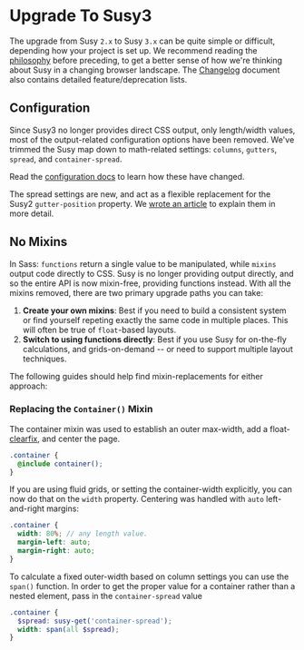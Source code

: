 # Upgrade To Susy3


The upgrade from Susy `2.x` to Susy `3.x`
can be quite simple or difficult,
depending how your project is set up.
We recommend reading the [philosophy](./PHILOSOPHY.md)
before preceding,
to get a better sense of how we're thinking about Susy
in a changing browser landscape.
The [Changelog](./CHANGELOG.md) document
also contains detailed feature/deprecation lists.


## Configuration

Since Susy3 no longer provides direct CSS output,
only length/width values,
most of the output-related configuration options
have been removed.
We've trimmed the Susy map down to math-related settings:
`columns`, `gutters`, `spread`, and `container-spread`.

Read the [configuration docs][config] to learn how these have changed.

The spread settings are new,
and act as a flexible replacement
for the Susy2 `gutter-position` property.
We [wrote an article][spread] to explain them in more detail.

[config]: config.html
[spread]: http://oddbird.net/2017/06/13/susy-spread/


## No Mixins

In Sass:
`functions` return a single value to be manipulated,
while `mixins` output code directly to CSS.
Susy is no longer providing output directly,
and so the entire API is now mixin-free,
providing functions instead.
With all the mixins removed,
there are two primary upgrade paths you can take:

1. **Create your own mixins**:
  Best if you need to build a consistent system
  or find yourself repeting exactly the same code
  in multiple places.
  This will often be true of `float`-based layouts.
2. **Switch to using functions directly**:
  Best if you use Susy for on-the-fly calculations,
  and grids-on-demand --
  or need to support multiple layout techniques.

The following guides should help
find mixin-replacements for either approach:


### Replacing the `Container()` Mixin

The container mixin was used to establish an outer max-width,
add a float-[clearfix](https://css-tricks.com/snippets/css/clear-fix/),
and center the page.

```scss
.container {
  @include container();
}
```

If you are using fluid grids,
or setting the container-width explicitly,
you can now do that on the `width` property.
Centering was handled with `auto` left-and-right margins:

```scss
.container {
  width: 80%; // any length value.
  margin-left: auto;
  margin-right: auto;
}
```

To calculate a fixed outer-width based on column settings
you can use the `span()` function.
In order to get the proper value for a container
rather than a nested element,
pass in the `container-spread` value

```scss
.container {
  $spread: susy-get('container-spread');
  width: span(all $spread);
}
```
